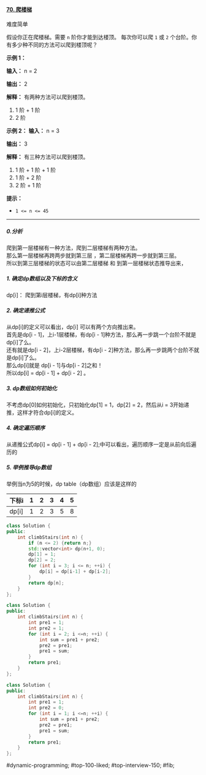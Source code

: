 #### [70. 爬楼梯](https://leetcode.cn/problems/climbing-stairs/)

难度简单

假设你正在爬楼梯。需要 `n` 阶你才能到达楼顶。
每次你可以爬 `1` 或 `2` 个台阶。你有多少种不同的方法可以爬到楼顶呢？

**示例 1：**

**输入：** n = 2

**输出：** 2

**解释：** 有两种方法可以爬到楼顶。
1. 1 阶 + 1 阶
2. 2 阶

**示例 2：**
**输入：** n = 3

**输出：** 3

**解释：** 有三种方法可以爬到楼顶。
1. 1 阶 + 1 阶 + 1 阶
2. 1 阶 + 2 阶
3. 2 阶 + 1 阶

**提示：**
-   `1 <= n <= 45`

---- ----
##### 0.分析
爬到第一层楼梯有一种方法，爬到二层楼梯有两种方法。  
那么第一层楼梯再跨两步就到第三层 ，第二层楼梯再跨一步就到第三层。  
所以到第三层楼梯的状态可以由第二层楼梯 和 到第一层楼梯状态推导出来，  

##### 1.  确定dp数组以及下标的含义
dp\[i]： 爬到第i层楼梯，有dp\[i]种方法  
##### 2.  确定递推公式
从dp[i]的定义可以看出，dp[i] 可以有两个方向推出来。  
首先是dp[i - 1]，上i-1层楼梯，有dp[i - 1]种方法，那么再一步跳一个台阶不就是dp[i]了么。  
还有就是dp[i - 2]，上i-2层楼梯，有dp[i - 2]种方法，那么再一步跳两个台阶不就是dp[i]了么。  
那么dp[i]就是 dp[i - 1]与dp[i - 2]之和！  
所以dp[i] = dp[i - 1] + dp[i - 2] 。  
##### 3. dp数组如何初始化
不考虑dp[0]如何初始化，只初始化dp[1] = 1，dp[2] = 2，然后从i = 3开始递推，这样才符合dp[i]的定义。
##### 4.  确定遍历顺序
从递推公式dp[i] = dp[i - 1] + dp[i - 2];中可以看出，遍历顺序一定是从前向后遍历的
##### 5.  举例推导dp数组
举例当n为5的时候，dp table（dp数组）应该是这样的

|下标i|1 |2 | 3|4 |5 |
|-|-|-|-|-|-|
|dp[i]|1|2|3|5|8|

```CPP
class Solution {
public:
    int climbStairs(int n) {
        if (n <= 2) {return n;}
        std::vector<int> dp(n+1, 0);
        dp[1] = 1;
        dp[2] = 2;
        for (int i = 3; i <= n; ++i) {
            dp[i] = dp[i-1] + dp[i-2];
        }
        return dp[n];
    }
};
```

```cpp
class Solution {
public:
    int climbStairs(int n) {
        int pre1 = 1;
        int pre2 = 1;
        for (int i = 2; i <=n; ++i) {
            int sum = pre1 + pre2;
            pre2 = pre1;
            pre1 = sum;
        }
        return pre1;
    }
};
```

```cpp
class Solution {
public:
    int climbStairs(int n) {
        int pre1 = 1;
        int pre2 = 0;
        for (int i = 1; i <=n; ++i) {
            int sum = pre1 + pre2;
            pre2 = pre1;
            pre1 = sum;
        }
        return pre1;
    }
};
```
#dynamic-programming; #top-100-liked; #top-interview-150; #fib;
